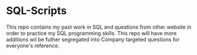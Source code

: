 # SQL-Scripts

This repo contains my past work in SQL and questions from other website in order to practice my SQL programming skills. This repo will have more additions wil be futher segregated into Company targeted questions for everyone's reference.
